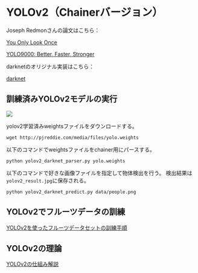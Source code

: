 # YOLOv2（Chainerバージョン）
Joseph Redmonさんの論文はこちら：

[You Only Look Once](https://arxiv.org/abs/1506.02640)

[YOLO9000: Better, Faster, Stronger](https://arxiv.org/abs/1612.08242)


darknetのオリジナル実装はこちら：

[darknet](http://pjreddie.com/)


## 訓練済みYOLOv2モデルの実行
<img src="data/dance.gif">

yolov2学習済みweightsファイルをダウンロードする。

```
wget http://pjreddie.com/media/files/yolo.weights
```

以下のコマンドでweightsファイルをchainer用にパースする。

```
python yolov2_darknet_parser.py yolo.weights
```

以下のコマンドで好きな画像ファイルを指定して物体検出を行う。
検出結果は`yolov2_result.jpg`に保存される。

```
python yolov2_darknet_predict.py data/people.png
```


## YOLOv2でフルーツデータの訓練
<a href="./YOLOv2_fruits_train.md">YOLOv2を使ったフルーツデータセットの訓練手順</a>

## YOLOv2の理論
<a href="./YOLOv2.md">YOLOv2の仕組み解説</a>